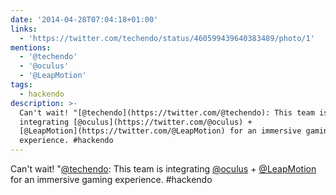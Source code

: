 ```yaml
---
date: '2014-04-28T07:04:18+01:00'
links:
  - 'https://twitter.com/techendo/status/460599439640383489/photo/1'
mentions:
  - '@techendo'
  - '@oculus'
  - '@LeapMotion'
tags:
  - hackendo
description: >-
  Can't wait! "[@techendo](https://twitter.com/@techendo): This team is
  integrating [@oculus](https://twitter.com/@oculus) +
  [@LeapMotion](https://twitter.com/@LeapMotion) for an immersive gaming
  experience. #hackendo
---
```

Can't wait! "[@techendo](https://twitter.com/@techendo): This team is integrating [@oculus](https://twitter.com/@oculus) + [@LeapMotion](https://twitter.com/@LeapMotion) for an immersive gaming experience. #hackendo 
